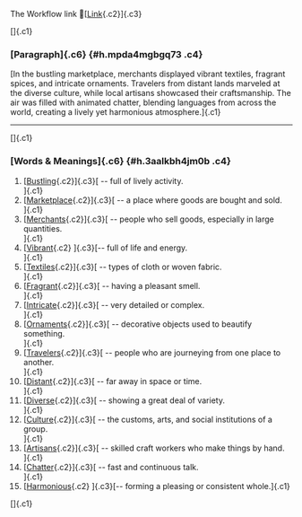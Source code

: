The Workflow link
👏[[Link](https://www.google.com/url?q=http://www.google.com&sa=D&source=editors&ust=1759393148180987&usg=AOvVaw3SbqsCrRsBl5z0JKYX962W){.c2}]{.c3}

[]{.c1}

### [Paragraph]{.c6} {#h.mpda4mgbgq73 .c4}

[In the bustling marketplace, merchants displayed vibrant textiles,
fragrant spices, and intricate ornaments. Travelers from distant lands
marveled at the diverse culture, while local artisans showcased their
craftsmanship. The air was filled with animated chatter, blending
languages from across the world, creating a lively yet harmonious
atmosphere.]{.c1}

------------------------------------------------------------------------

[]{.c1}

### [Words & Meanings]{.c6} {#h.3aalkbh4jm0b .c4}

1.  [[Bustling](https://www.google.com/url?q=http://www.google.com&sa=D&source=editors&ust=1759393148182362&usg=AOvVaw069sWo7qsHvsgDKUO59F6y){.c2}]{.c3}[ --
    full of lively activity.\
    ]{.c1}
2.  [[Marketplace](https://www.google.com/url?q=http://www.google.com&sa=D&source=editors&ust=1759393148182768&usg=AOvVaw01uVELlzLNs_ox2QtJTAws){.c2}]{.c3}[ --
    a place where goods are bought and sold.\
    ]{.c1}
3.  [[Merchants](https://www.google.com/url?q=http://www.google.com&sa=D&source=editors&ust=1759393148183161&usg=AOvVaw27IFEcECnR2QYxBosq7oW9){.c2}]{.c3}[ --
    people who sell goods, especially in large quantities.\
    ]{.c1}
4.  [[Vibrant](https://www.google.com/url?q=http://www.google.com&sa=D&source=editors&ust=1759393148183571&usg=AOvVaw2G83A7ViqsYXYA7Fr8iT42){.c2}
    ]{.c3}[-- full of life and energy.\
    ]{.c1}
5.  [[Textiles](https://www.google.com/url?q=http://www.google.com&sa=D&source=editors&ust=1759393148183865&usg=AOvVaw3c2ytaM0JyI3ZfY-VNpNYD){.c2}]{.c3}[ --
    types of cloth or woven fabric.\
    ]{.c1}
6.  [[Fragrant](https://www.google.com/url?q=http://www.google.com&sa=D&source=editors&ust=1759393148184177&usg=AOvVaw11jjDW0591hojeM9Dj4BQi){.c2}]{.c3}[ --
    having a pleasant smell.\
    ]{.c1}
7.  [[Intricate](https://www.google.com/url?q=http://www.google.com&sa=D&source=editors&ust=1759393148184474&usg=AOvVaw2oVurJZ5TBi9LWN7MAixSr){.c2}]{.c3}[ --
    very detailed or complex.\
    ]{.c1}
8.  [[Ornaments](https://www.google.com/url?q=http://www.google.com&sa=D&source=editors&ust=1759393148184762&usg=AOvVaw3L4VZJ8Bm46AGUVVSnd8Ol){.c2}]{.c3}[ --
    decorative objects used to beautify something.\
    ]{.c1}
9.  [[Travelers](https://www.google.com/url?q=http://www.google.com&sa=D&source=editors&ust=1759393148185094&usg=AOvVaw38YHc2v0Jcp8BLyeGIhWRo){.c2}]{.c3}[ --
    people who are journeying from one place to another.\
    ]{.c1}
10. [[Distant](https://www.google.com/url?q=http://www.google.com&sa=D&source=editors&ust=1759393148185456&usg=AOvVaw09fpjobJXIBnvuxAjtN2Lf){.c2}]{.c3}[ --
    far away in space or time.\
    ]{.c1}
11. [[Diverse](https://www.google.com/url?q=http://www.google.com&sa=D&source=editors&ust=1759393148186008&usg=AOvVaw0caFCohXxewp5Xt_j6diiC){.c2}]{.c3}[ --
    showing a great deal of variety.\
    ]{.c1}
12. [[Culture](https://www.google.com/url?q=http://www.google.com&sa=D&source=editors&ust=1759393148186557&usg=AOvVaw0tQ1XKPAqk1cjGqdR8l-Vx){.c2}]{.c3}[ --
    the customs, arts, and social institutions of a group.\
    ]{.c1}
13. [[Artisans](https://www.google.com/url?q=http://www.google.com&sa=D&source=editors&ust=1759393148187209&usg=AOvVaw24JsqwQ9vshOXURNmh4tG-){.c2}]{.c3}[ --
    skilled craft workers who make things by hand.\
    ]{.c1}
14. [[Chatter](https://www.google.com/url?q=http://www.google.com&sa=D&source=editors&ust=1759393148187787&usg=AOvVaw3H6cDBmdc247DkX8N9JLG1){.c2}]{.c3}[ --
    fast and continuous talk.\
    ]{.c1}
15. [[Harmonious](https://www.google.com/url?q=http://www.google.com&sa=D&source=editors&ust=1759393148188353&usg=AOvVaw1gcKsBOPcD6r9bPkgqSr8c){.c2}
    ]{.c3}[-- forming a pleasing or consistent whole.]{.c1}

[]{.c1}

